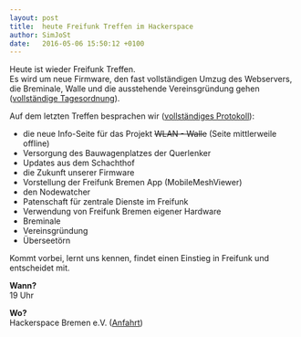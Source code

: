 ```yaml
---
layout: post
title:  heute Freifunk Treffen im Hackerspace
author: SimJoSt
date:   2016-05-06 15:50:12 +0100
---
```

Heute ist wieder Freifunk Treffen.  
Es wird um neue Firmware, den fast vollständigen Umzug des Webservers, die Breminale, Walle und die ausstehende Vereinsgründung gehen ([vollständige Tagesordnung](https://wiki.bremen.freifunk.net/Treffen/2016_05_06)).

Auf dem letzten Treffen besprachen wir ([vollständiges Protokoll](https://wiki.bremen.freifunk.net/Treffen/2016_04_15#protokoll)):
* die neue Info-Seite für das Projekt ~~WLAN - Walle~~ (Seite mittlerweile offline)
* Versorgung des Bauwagenplatzes der Querlenker
* Updates aus dem Schachthof
* die Zukunft unserer Firmware
* Vorstellung der Freifunk Bremen App (MobileMeshViewer)
* den Nodewatcher
* Patenschaft für zentrale Dienste im Freifunk
* Verwendung von Freifunk Bremen eigener Hardware
* Breminale
* Vereinsgründung
* Überseetörn

Kommt vorbei, lernt uns kennen, findet einen Einstieg in Freifunk und entscheidet mit.

**Wann?**  
19 Uhr

**Wo?**  
Hackerspace Bremen e.V. ([Anfahrt](https://www.hackerspace-bremen.de/anfahrt/))
